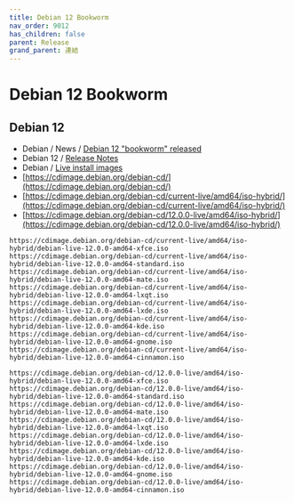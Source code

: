 ```yaml
---
title: Debian 12 Bookworm
nav_order: 9012
has_children: false
parent: Release
grand_parent: 連結
---
```



# Debian 12 Bookworm


## Debian 12

* Debian / News / [Debian 12 "bookworm" released](https://www.debian.org/News/2023/20230610)
* Debian 12 / [Release Notes](https://www.debian.org/releases/bookworm/releasenotes)
* Debian / [Live install images](https://www.debian.org/CD/live/)
* [https://cdimage.debian.org/debian-cd/](https://cdimage.debian.org/debian-cd/)
* [https://cdimage.debian.org/debian-cd/current-live/amd64/iso-hybrid/](https://cdimage.debian.org/debian-cd/current-live/amd64/iso-hybrid/)
* [https://cdimage.debian.org/debian-cd/12.0.0-live/amd64/iso-hybrid/](https://cdimage.debian.org/debian-cd/12.0.0-live/amd64/iso-hybrid/)


```
https://cdimage.debian.org/debian-cd/current-live/amd64/iso-hybrid/debian-live-12.0.0-amd64-xfce.iso
https://cdimage.debian.org/debian-cd/current-live/amd64/iso-hybrid/debian-live-12.0.0-amd64-standard.iso
https://cdimage.debian.org/debian-cd/current-live/amd64/iso-hybrid/debian-live-12.0.0-amd64-mate.iso
https://cdimage.debian.org/debian-cd/current-live/amd64/iso-hybrid/debian-live-12.0.0-amd64-lxqt.iso
https://cdimage.debian.org/debian-cd/current-live/amd64/iso-hybrid/debian-live-12.0.0-amd64-lxde.iso
https://cdimage.debian.org/debian-cd/current-live/amd64/iso-hybrid/debian-live-12.0.0-amd64-kde.iso
https://cdimage.debian.org/debian-cd/current-live/amd64/iso-hybrid/debian-live-12.0.0-amd64-gnome.iso
https://cdimage.debian.org/debian-cd/current-live/amd64/iso-hybrid/debian-live-12.0.0-amd64-cinnamon.iso
```

```
https://cdimage.debian.org/debian-cd/12.0.0-live/amd64/iso-hybrid/debian-live-12.0.0-amd64-xfce.iso
https://cdimage.debian.org/debian-cd/12.0.0-live/amd64/iso-hybrid/debian-live-12.0.0-amd64-standard.iso
https://cdimage.debian.org/debian-cd/12.0.0-live/amd64/iso-hybrid/debian-live-12.0.0-amd64-mate.iso
https://cdimage.debian.org/debian-cd/12.0.0-live/amd64/iso-hybrid/debian-live-12.0.0-amd64-lxqt.iso
https://cdimage.debian.org/debian-cd/12.0.0-live/amd64/iso-hybrid/debian-live-12.0.0-amd64-lxde.iso
https://cdimage.debian.org/debian-cd/12.0.0-live/amd64/iso-hybrid/debian-live-12.0.0-amd64-kde.iso
https://cdimage.debian.org/debian-cd/12.0.0-live/amd64/iso-hybrid/debian-live-12.0.0-amd64-gnome.iso
https://cdimage.debian.org/debian-cd/12.0.0-live/amd64/iso-hybrid/debian-live-12.0.0-amd64-cinnamon.iso
```
